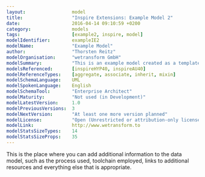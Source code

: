 ```yaml
---
layout:                 model
title:                  "Inspire Extensions: Example Model 2"
date:                   2016-04-14 09:10:59 +0200
category:               models
tags:                   [example2, inspire, model]
modelIdentifier:        exampleIE2
modelName:              "Example Model"
author:                 "Thorsten Reitz"
modelOrganisation:      "wetransform GmbH"
modelSummary:           "This is an example model created as a template for the real INSPIRE-related Models."
modelsReferenced:       [inspireHYP40, inspireAU40]
modelReferenceTypes:    [aggregate, associate, inherit, mixin]
modelSchemaLanguage:    UML
modelSpokenLanguage:    English
modelSchemaTool:        "Enterprise Architect"
modelMaturity:          "Not used (in Development)"
modelLatestVersion:     1.0
modelPreviousVersions:  3
modelNextVersion:       "At least one more version planned"
modelLicense:           "Open (Unrestricted or attribution-only licenses such as CC-BY, BSD or Apache)"
modelLink:              http://www.wetransform.to
modelStatsSizeTypes:    14
modelStatsSizeProps:    35 
---
```

This is the place where you can add additional information to the data model, such as the process used, toolchain employed, links to additional resources and everything else that is appropriate.
